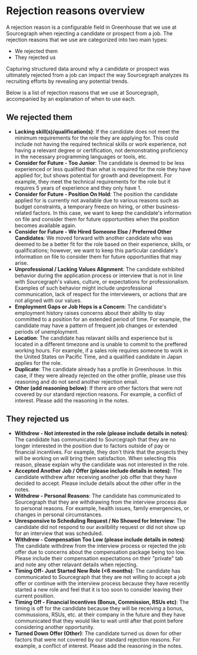 # Rejection reasons overview 

A rejection reason is a configurable field in Greenhouse that we use at Sourcegraph when rejecting a candidate or prospect from a job.  The rejection reasons that we use are categorized into two main types:

- We rejected them
- They rejected us 

Capturing structured data around why a candidate or prospect was ultimately rejected from a job can impact the way Sourcegraph analyzes its recruiting efforts by revealing any potential trends. 

Below is a list of rejection reasons that we use at Sourcegraph, accompanied by an explanation of when to use each. 

## We rejected them 

- **Lacking skill(s)/qualification(s)**: If the candidate does not meet the minimum requirements for the role they are applying for. This could include not having the required technical skills or work experience, not having a relevant degree or certification, not demonstrating proficiency in the necessary programming languages or tools, etc.
- **Consider for Future - Too Junior**: The candidate is deemed to be less experienced or less qualified than what is required for the role they have applied for, but shows potential for growth and development. For example, they meet the technical requirements for the role but it requires 5 years of experience and they only have 1.
- **Consider for Future - Position On Hold**: The position the candidate applied for is currently not available due to various reasons such as budget constraints, a temporary freeze on hiring, or other business-related factors. In this case, we want to keep the candidate's information on file and consider them for future opportunities when the position becomes available again.
- **Consider for Future - We Hired Someone Else / Preferred Other Candidates**: We moved forward with another candidate who was deemed to be a better fit for the role based on their experience, skills, or qualifications; however, we want to keep this particular candidate's information on file to consider them for future opportunities that may arise.
- **Unprofessional / Lacking Values Alignment**: The candidate exhibited behavior during the application process or interview that is not in line with Sourcegraph's values, culture, or expectations for professionalism. Examples of such behavior might include unprofessional communication, lack of respect for the interviewers, or actions that are not aligned with our values. 
- **Employment Gaps or Job Hops is a Concern**: The candidate's employment history raises concerns about their ability to stay committed to a position for an extended period of time. For example, the candidate may have a pattern of frequent job changes or extended periods of unemployment.
- **Location**: The candidate has relavant skills and experience but is located in a different timezone and is unable to commit to the preffered working hours. For example, if a sales role requires someone to work in the United States on Pacific Time, and a qualified candidate in Japan applies for the role. 
- **Duplicate**: The candidate already has a profile in Greenhouse. In this case, if they were already rejected on the other profile, please use this reasoning and do not send another rejection email.
- **Other (add reasoning below)**: If there are other factors that were not covered by our standard rejection reasons. For example, a conflict of interest. Please add the reasoning in the notes.

## They rejected us

- **Withdrew - Not interested in the role (please include details in notes)**: The candidate has communicated to Sourcegraph that they are no longer interested in the position due to factors outside of pay or financial incentives. For example, they don't think that the projects they will be working on will bring them satisfaction. When selecting this reason, please explain why the candidate was not interested in the role. 
- **Accepted Another Job / Offer (please include details in notes)**: The candidate withdrew after receiving another job offer that they have decided to accept. Please include details about the other offer in the notes.
- **Withdrew - Personal Reasons**: The candidate has communicated to Sourcegraph that they are withdrawing from the interview process due to personal reasons. For example, health issues, family emergencies, or changes in personal circumstances.
- **Unresponsive to Scheduling Request / No Showed for Interview**: The candidate did not respond to our availbility request or did not show up for an interview that was scheduled.
- **Withdrew - Compensation Too Low (please include details in notes)**: The candidate withdrew from the interview process or rejected the job offer due to concerns about the compensation package being too low. Please include their compensation expectations on their "private" tab and note any other relavant details when rejecting.
- **Timing Off- Just Started New Role (<6 months)**: The candidate has communicated to Sourcegraph that they are not willing to accept a job offer or continue with the interview process because they have recently started a new role and feel that it is too soon to consider leaving their current position.
- **Timing Off - Financial Incentives (Bonus, Commission, RSUs etc)**: The timing is off for the candidate because they will be receiving a bonus, commussions, RSUs, etc. at their company in the future and they have communicated that they would like to wait until after that point before considering another opportunity.
- **Turned Down Offer (Other)**: The candidate turned us down for other factors that were not covered by our standard rejection reasons. For example, a conflict of interest. Please add the reasoning in the notes.
